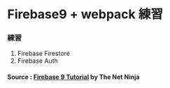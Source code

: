 # Firebase9 + webpack 練習

### 練習

1. Firebase Firestore
2. Firebase Auth

#### Source : [Firebase 9 Tutorial](https://youtube.com/playlist?list=PL4cUxeGkcC9jERUGvbudErNCeSZHWUVlb&feature=shares) by The Net Ninja
